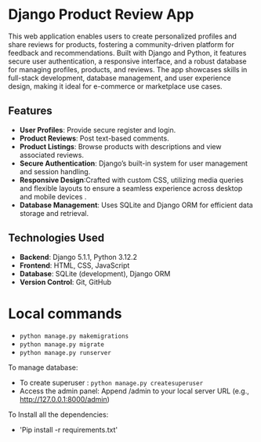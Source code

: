 
# Django Product Review App

This web application enables users to create personalized profiles and share reviews for products, fostering a community-driven platform for feedback and recommendations. Built with Django and Python, it features secure user authentication, a responsive interface, and a robust database for managing profiles, products, and reviews. The app showcases skills in full-stack development, database management, and user experience design, making it ideal for e-commerce or marketplace use cases.

## Features
- **User Profiles**: Provide secure register and login.
- **Product Reviews**: Post text-based comments.
- **Product Listings**: Browse products with descriptions and view associated reviews.
- **Secure Authentication**: Django’s built-in system for user management and session handling.
- **Responsive Design**:Crafted with custom CSS, utilizing media queries and flexible layouts to ensure a seamless experience across desktop and mobile devices .
- **Database Management**: Uses SQLite and Django ORM for efficient data storage and retrieval.

## Technologies Used
- **Backend**: Django 5.1.1, Python  3.12.2
- **Frontend**: HTML, CSS, JavaScript
- **Database**: SQLite (development), Django ORM
- **Version Control**: Git, GitHub

# Local commands
- `python manage.py makemigrations`
- `python manage.py migrate`
- `python manage.py runserver`

To manage database:

- To create superuser : `python manage.py createsuperuser` 
- Access the admin panel: Append /admin to your local server URL (e.g., http://127.0.0.1:8000/admin)

To Install all the dependencies:
- 'Pip install -r requirements.txt'



